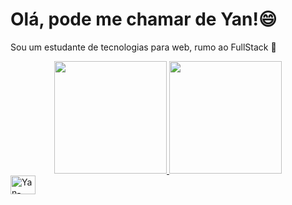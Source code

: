 <h1> Olá, pode me chamar de Yan!😄 </h1>
<p>Sou um estudante de tecnologias para web, rumo ao FullStack 🚀</p>

<div align="center" class="stats"  >
  <a href="https://github.com/YanGidorini">
  <img height="180em" src="https://github-readme-stats.vercel.app/api?username=YanGidorini&count_private=true&show_icons=true&theme=vue-dark&include_all_commits=true">
  <img height="180em" src="https://github-readme-stats.vercel.app/api/top-langs/?username=YanGidorini&layout=compact&theme=vue-dark">
</div>
  
<div class="tecnologies">
  <img  align="center" alt="Yan-html" height="30" width="40" src="https://cdn.jsdelivr.net/gh/devicons/devicon/icons/html5/html5-original.svg" />
</div>

<div class="social">
  
</div>



